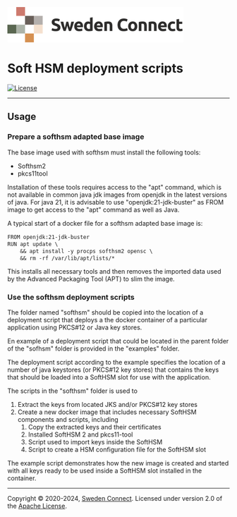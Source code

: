 ![Logo](https://github.com/swedenconnect/technical-framework/blob/master/img/sweden-connect.png)

# Soft HSM deployment scripts

[![License](https://img.shields.io/badge/License-Apache%202.0-blue.svg)](https://opensource.org/licenses/Apache-2.0)

---

## Usage

### Prepare a softhsm adapted base image

The base image used with softhsm must install the following tools:

- Softhsm2
- pkcs11tool

Installation of these tools requires access to the "apt" command, which is not available in common java jdk images from openjdk in the latest versions of java.
For java 21, it is advisable to use "openjdk:21-jdk-buster" as FROM image to get access to the "apt" command as well as Java.

A typical start of a docker file for a softhsm adapted base image is:

```
FROM openjdk:21-jdk-buster
RUN apt update \
    && apt install -y procps softhsm2 opensc \
    && rm -rf /var/lib/apt/lists/*
```

This installs all necessary tools and then removes the imported data used by the Advanced Packaging Tool (APT) to slim the image.

### Use the softhsm deployment scripts

The folder named "softhsm" should be copied into the location of a deployment script that deploys a the
docker container of a particular application using PKCS#12 or Java key stores.

En example of a deployment script that could be located in the parent folder of the "sofhsm" folder is 
provided in the "examples" folder.

The deployment script according to the example specifies the location of a number of java keystores 
(or PKCS#12 key stores) that contains the keys that should be loaded into a SoftHSM slot for
use with the application.

The scripts in the "softhsm" folder is used to

1. Extract the keys from located JKS and/or PKCS#12 key stores
2. Create a new docker image that includes necessary SoftHSM components and scripts, including
   1. Copy the extracted keys and their certificates
   2. Installed SoftHSM 2 and pkcs11-tool
   3. Script used to import keys inside the SoftHSM
   4. Script to create a HSM configuration file for the SoftHSM slot

The example script demonstrates how the new image is created and started with all keys ready to be used inside
a SoftHSM slot installed in the container.

---

Copyright &copy; 2020-2024, [Sweden Connect](https://swedenconnect.se). Licensed under version 2.0 of the [Apache License](http://www.apache.org/licenses/LICENSE-2.0).
